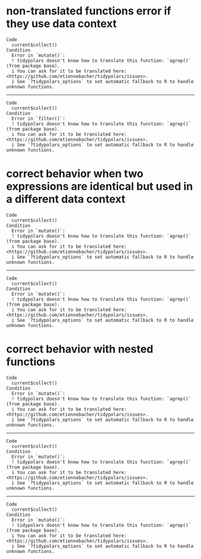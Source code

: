 # non-translated functions error if they use data context

    Code
      current$collect()
    Condition
      Error in `mutate()`:
      ! tidypolars doesn't know how to translate this function: `agrep()` (from package base).
      i You can ask for it to be translated here: <https://github.com/etiennebacher/tidypolars/issues>.
      i See `?tidypolars_options` to set automatic fallback to R to handle unknown functions.

---

    Code
      current$collect()
    Condition
      Error in `filter()`:
      ! tidypolars doesn't know how to translate this function: `agrep()` (from package base).
      i You can ask for it to be translated here: <https://github.com/etiennebacher/tidypolars/issues>.
      i See `?tidypolars_options` to set automatic fallback to R to handle unknown functions.

# correct behavior when two expressions are identical but used in a different data context

    Code
      current$collect()
    Condition
      Error in `mutate()`:
      ! tidypolars doesn't know how to translate this function: `agrep()` (from package base).
      i You can ask for it to be translated here: <https://github.com/etiennebacher/tidypolars/issues>.
      i See `?tidypolars_options` to set automatic fallback to R to handle unknown functions.

---

    Code
      current$collect()
    Condition
      Error in `mutate()`:
      ! tidypolars doesn't know how to translate this function: `agrep()` (from package base).
      i You can ask for it to be translated here: <https://github.com/etiennebacher/tidypolars/issues>.
      i See `?tidypolars_options` to set automatic fallback to R to handle unknown functions.

# correct behavior with nested functions

    Code
      current$collect()
    Condition
      Error in `mutate()`:
      ! tidypolars doesn't know how to translate this function: `agrep()` (from package base).
      i You can ask for it to be translated here: <https://github.com/etiennebacher/tidypolars/issues>.
      i See `?tidypolars_options` to set automatic fallback to R to handle unknown functions.

---

    Code
      current$collect()
    Condition
      Error in `mutate()`:
      ! tidypolars doesn't know how to translate this function: `agrep()` (from package base).
      i You can ask for it to be translated here: <https://github.com/etiennebacher/tidypolars/issues>.
      i See `?tidypolars_options` to set automatic fallback to R to handle unknown functions.

---

    Code
      current$collect()
    Condition
      Error in `mutate()`:
      ! tidypolars doesn't know how to translate this function: `agrep()` (from package base).
      i You can ask for it to be translated here: <https://github.com/etiennebacher/tidypolars/issues>.
      i See `?tidypolars_options` to set automatic fallback to R to handle unknown functions.

